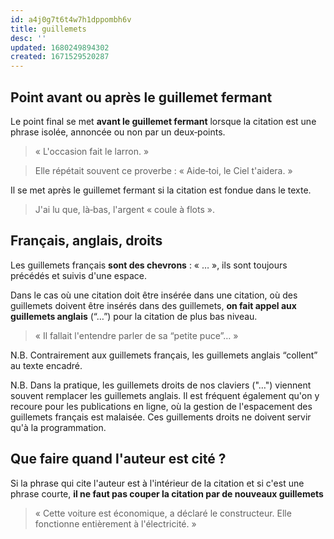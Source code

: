 ```yaml
---
id: a4j0g7t6t4w7h1dppombh6v
title: guillemets
desc: ''
updated: 1680249894302
created: 1671529520287
---
```


## Point avant ou après le guillemet fermant

Le point final se met **avant le guillemet fermant** lorsque la citation est une phrase isolée, annoncée ou non par un deux‑points.

> « L'occasion fait le larron. »

> Elle répétait souvent ce proverbe : « Aide‑toi, le Ciel t'aidera. »

Il se met après le guillemet fermant si la citation est fondue dans le texte.

> J'ai lu que, là‑bas, l'argent « coule à flots ».

## Français, anglais, droits

Les guillemets français **sont des chevrons** : « … », ils sont toujours précédés et suivis d'une espace.

Dans le cas où une citation doit être insérée dans une citation, où des guillemets doivent être insérés dans des guillemets, **on fait appel aux guillemets anglais** (“…”) pour la citation de plus bas niveau.

> « Il fallait l'entendre parler de sa “petite puce”… »

N.B. Contrairement aux guillemets français, les guillemets anglais “collent” au texte encadré.

N.B. Dans la pratique, les guillemets droits de nos claviers ("…") viennent souvent remplacer les guillemets anglais. Il est fréquent également qu'on y recoure pour les publications en ligne, où la gestion de l'espacement des guillemets français est malaisée. Ces guillements droits ne doivent servir qu'à la programmation.

## Que faire quand l'auteur est cité ?

Si la phrase qui cite l'auteur est à l'intérieur de la citation et si c'est une phrase courte, **il ne faut pas couper la citation par de nouveaux guillemets**

> « Cette voiture est économique, a déclaré le constructeur. Elle fonctionne entièrement à l'électricité. »
